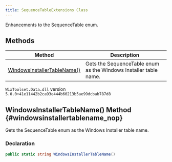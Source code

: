```yaml
---
title: SequenceTableExtensions Class
---
```

Enhancements to the SequenceTable enum.
## Methods
| Method | Description |
| ------ | ----------- |
| [WindowsInstallerTableName()](#windowsinstallertablename_nop) | Gets the SequenceTable enum as the Windows Installer table name. |
`WixToolset.Data.dll` version `5.0.0+41e11442b2ca93e444b60213b5ae99dcbab787d8`
## WindowsInstallerTableName() Method {#windowsinstallertablename_nop}
Gets the SequenceTable enum as the Windows Installer table name.
### Declaration
```cs
public static string WindowsInstallerTableName()
```
